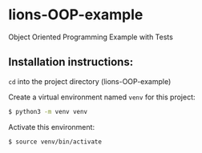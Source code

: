 # lions-OOP-example

Object Oriented Programming Example with Tests

## Installation instructions:

```cd``` into the project directory (lions-OOP-example)

Create a virtual environment named `venv` for this project:

```bash
$ python3 -m venv venv
```

Activate this environment:

```bash
$ source venv/bin/activate
```
